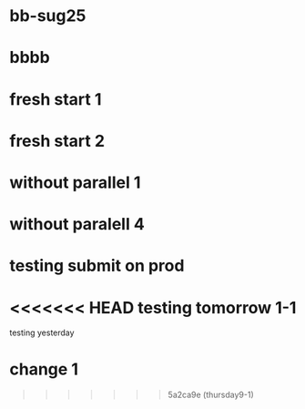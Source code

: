 # bb-sug25

# bbbb

# fresh start 1

# fresh start 2

# without parallel 1

# without paralell 4

# testing submit on prod

<<<<<<< HEAD
testing tomorrow
1-1
=======
testing yesterday

# change 1
>>>>>>> 5a2ca9e (thursday9-1)
